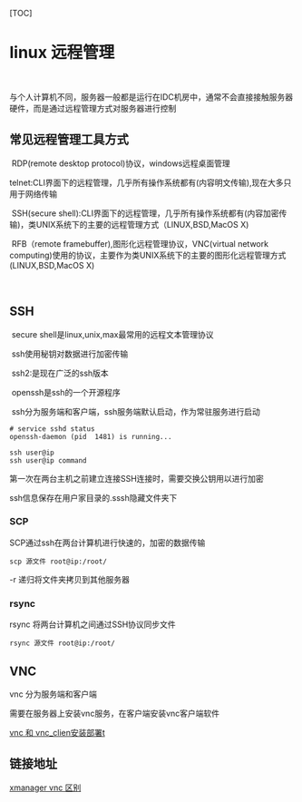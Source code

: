 [TOC]

# linux 远程管理

​	

​	与个人计算机不同，服务器一般都是运行在IDC机房中，通常不会直接接触服务器硬件，而是通过远程管理方式对服务器进行控制



## 常见远程管理工具方式

​	RDP(remote desktop protocol)协议，windows远程桌面管理

​	telnet:CLI界面下的远程管理，几乎所有操作系统都有(内容明文传输),现在大多只用于网络传输

​	SSH(secure shell):CLI界面下的远程管理，几乎所有操作系统都有(内容加密传输)，类UNIX系统下的主要的远程管理方式（LINUX,BSD,MacOS X)

​	RFB（remote framebuffer),图形化远程管理协议，VNC(virtual network computing)使用的协议，主要作为类UNIX系统下的主要的图形化远程管理方式(LINUX,BSD,MacOS X)

​	

## SSH

​	secure shell是linux,unix,max最常用的远程文本管理协议

​	ssh使用秘钥对数据进行加密传输

​	ssh2:是现在广泛的ssh版本

​	openssh是ssh的一个开源程序

​	ssh分为服务端和客户端，ssh服务端默认启动，作为常驻服务进行启动

```
# service sshd status
openssh-daemon (pid  1481) is running...

```



```
ssh user@ip 
ssh user@ip command
```



第一次在两台主机之前建立连接SSH连接时，需要交换公钥用以进行加密

ssh信息保存在用户家目录的.sssh隐藏文件夹下



### SCP

SCP通过ssh在两台计算机进行快速的，加密的数据传输



```
scp 源文件 root@ip:/root/
```

-r 递归将文件夹拷贝到其他服务器



### rsync

rsync 将两台计算机之间通过SSH协议同步文件



```
rsync 源文件 root@ip:/root/
```



## VNC

vnc 分为服务端和客户端

需要在服务器上安装vnc服务，在客户端安装vnc客户端软件

[vnc 和 vnc_clien安装部署t](../20170601/linux_vnc_install.md)







## 链接地址

[xmanager vnc 区别](LINUX_XMANAGER_VNC.md)